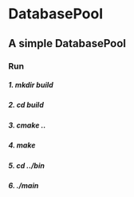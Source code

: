 # DatabasePool

## A simple DatabasePool

### Run

##### 1. mkdir build	

##### 2. cd build

##### 3. cmake ..

##### 4. make

##### 5. cd ../bin

##### 6. ./main



